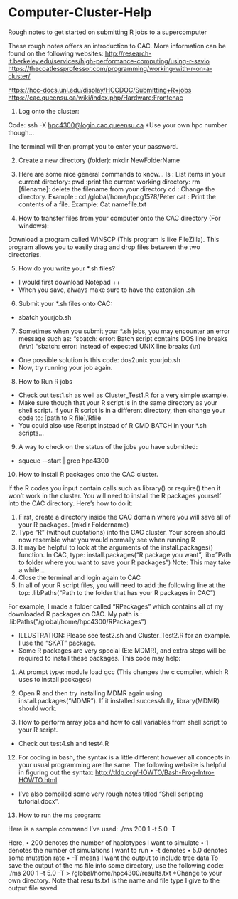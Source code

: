 # Computer-Cluster-Help
Rough notes to get started on submitting R jobs to a supercomputer 

These rough notes offers an introduction to CAC. More information can be found on the following websites:
http://research-it.berkeley.edu/services/high-performance-computing/using-r-savio
https://thecoatlessprofessor.com/programming/working-with-r-on-a-cluster/

https://hcc-docs.unl.edu/display/HCCDOC/Submitting+R+jobs
https://cac.queensu.ca/wiki/index.php/Hardware:Frontenac


1.	Log onto the cluster:

Code: ssh -X hpc4300@login.cac.queensu.ca
*Use your own hpc number though…

The terminal will then prompt you to enter your password.


2.	Create a new directory (folder):
mkdir NewFolderName


3.	Here are some nice general commands to know…
ls : List items in your current directory:
pwd :print the  current working directory:
rm [filename]: delete the filename from your directory
cd : Change the directory. Example : cd /global/home/hpcg1578/Peter
cat : Print the contents of a file. Example:  Cat namefile.txt

4.	How to transfer files from your computer onto the CAC directory (For windows):

Download a program called WINSCP (This program is like FileZilla).
This program allows you to easily drag and drop files between the two directories.

5.	How do you write your *.sh files?
-	I would first download Notepad ++
-	When you save, always make sure to have the extension .sh

6.	Submit your *.sh files onto CAC:
-	sbatch yourjob.sh  

7.	Sometimes when you submit your *.sh jobs, you may encounter an error message such as:
“sbatch: error: Batch script contains DOS line breaks (\r\n)
“sbatch: error: instead of expected UNIX line breaks (\n)

-	One possible solution is this code:
dos2unix yourjob.sh
-	Now, try running your job again.

8.	How to Run R jobs
-	Check out test1.sh as well as Cluster_Test1.R for a very simple example. 
-	Make sure though that your R script is in the same directory as your shell script. If your R script is in a different directory, then change your code to: [path to R file]/Rfile
-	You could also use Rscript instead of R CMD BATCH in your *.sh scripts…

9.	A way to check on the status of the jobs you have submitted:
-	squeue --start | grep hpc4300

10.	How to install R packages onto the CAC cluster.

If the R codes you input contain calls such as library() or require() then it won’t work in the cluster. You will need to install the R packages yourself into the CAC directory. Here’s how to do it:

1.	First, create a directory inside the CAC domain where you will save all of your R packages. (mkdir Foldername)
2.	Type “R” (without quotations) into the CAC cluster. Your screen should now resemble what you would normally see when running R
3.	It may be helpful to look at the arguments of the install.packages() function.
In CAC, type: install.packages(“R package you want”, lib=”Path to folder where you want to save your R packages”)
Note: This may take a while…
4.	Close the terminal and login again to CAC
5.	In all of your R script files, you will need to add the following line at the top:
.libPaths(“Path to the folder that has your R packages in CAC”)

For example, I made a folder called “RPackages” which contains all of my downloaded R packages on CAC. My path is : .libPaths("/global/home/hpc4300/RPackages") 


-	ILLUSTRATION: Please see test2.sh and Cluster_Test2.R for an example. I use the “SKAT” package. 
-	Some R packages are very special (Ex: MDMR), and extra steps will be required to install these packages. This code may help:
1.	At prompt type: module load gcc
(This changes the c compiler, which R uses to install packages)
2.	Open R and then try installing MDMR again using install.packages(“MDMR”). If it installed successfully, library(MDMR) should work. 

11.	How to perform array jobs and how to call variables from shell script to your R script.
-	Check out test4.sh and test4.R



12.	For coding in bash, the syntax is a little different however all concepts in your usual programming are the same. The following website is helpful in figuring out the syntax:
http://tldp.org/HOWTO/Bash-Prog-Intro-HOWTO.html
-	I’ve also compiled some very rough notes titled “Shell scripting tutorial.docx”.

13.	How to run the ms program:

Here is a sample command I’ve used:
./ms 200 1 -t 5.0 -T

Here, 
•	200 denotes the number of haplotypes I want to simulate
•	1 denotes the number of simulations I want to run
•	-t denotes
•	5.0 denotes some mutation rate
•	-T means I want the output to include tree data
To save the output of the ms file into some directory, use the following code:
./ms 200 1 -t 5.0 -T > /global/home/hpc4300/results.txt
*Change to your own directory. Note that results.txt is the name and file type I give to the output file saved.
